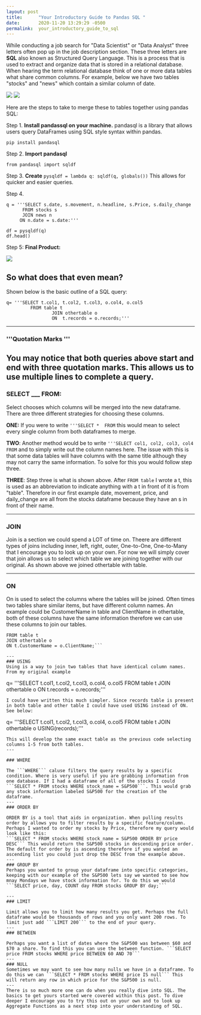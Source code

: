 ```yaml
---
layout: post
title:      "Your Introductory Guide to Pandas SQL "
date:       2020-11-20 13:29:29 -0500
permalink:  your_introductory_guide_to_sql
---
```



While conducting a job search for "Data Scientist" or "Data Analyst" three letters often pop up in the job description section. These three letters are **SQL** also known as Structured Query Language. This is a process that is used to extract and organize data that is stored in a relational database. When hearing the term relational database think of one or more data tables what share common columns. For example, below we have two tables "stocks" and "news" which contain a similar column of date. 

<img src="https://docs.google.com/drawings/d/e/2PACX-1vSjnY-NcGuYYSCNhnfkMtCjDNC2lz1H8AF6FIiO2Qsxe1FENZX9h9TWRi0gSzVkzC48OYwAoPJakcj9/pub?w=351&amp;h=195">


<img src="https://docs.google.com/drawings/d/e/2PACX-1vRTtTxgqWafSiPUYgxGYbv3a-zoUuYI0WNvJAKwtIXqPFkf_ze0LfL3Q1omX1faUxTtGZrA4vzfVqhW/pub?w=436&amp;h=191">

Here are the steps to take to merge these to tables together using pandas SQL:

Step 1. **Install pandassql on your machine.** pandasql is a library that allows users query DataFrames using SQL style syntax within pandas.

`pip install pandasql`

Step 2. **Import pandasql**

`from pandasql import sqldf`

Step 3. **Create** `pysqldf = lambda q: sqldf(q, globals())` This allows for quicker and easier queries. 

Step 4. 

```
q = '''SELECT s.date, s.movement, n.headline, s.Price, s.daily_change       
      FROM stocks s					
      JOIN news n 					
     ON n.date = s.date:'''  
								 
df = pysqldf(q)	
df.head()
```
		
Step 5: **Final Product:**
	
<img src="https://docs.google.com/drawings/d/e/2PACX-1vQz72aEXPDu00vEvD0SRM2R8zVwJAwnqxvLfj3DVEXihh3um79JagQ5fIdPiajT0St9GULAsmvkkhEA/pub?w=693&amp;h=193">
	
## So what does that even mean?

Shown below is the basic outline of a SQL query:


```
q= '''SELECT t.col1, t.col2, t.col3, o.col4, o.col5 
         FROM table t 
				 JOIN othertable o 
				 ON  t.records = o.records;'''
```
---				
### '''Quotation Marks '''

You may notice that both queries above start and end with three quotation marks. This allows us to use multiple lines to complete a query. 
---
### SELECT ___ FROM:

Select chooses which columns will be merged into the new dataframe. There are three different strategies for choosing these columns. 

**ONE:** If you were to write ```'''SELECT *  FROM``` this would mean to select every single column from both dataframes to merge. 

**TWO**: Another method would be to write ```'''SELECT col1, col2, col3, col4 FROM``` and to simply write out the column names here. The issue with this is that some data tables will have columns with the same title although they may not carry the same information. To solve for this you would follow step three.

**THREE**: Step three is what is shown above. After ```FROM table``` I wrote a t, this is used as an abbreviation to indicate anything with a t in front of it is from "table". Therefore in our first example date, movement, price, and daily_change are all from the stocks dataframe because they have an s in front of their name. 

--- 
### JOIN
Join is a section we could spend a LOT of time on. Theere are different types of joins including inner, left, right, outer, One-to-One, One-to-Many that I encourage you to look up on your own. For now we will simply cover that join allows us to select which table we are joining together with our original. As shown above we joined othertable with table.


---
### ON
On is used to select the columns where the tables will be joined. Often times two tables share similar items, but have different column names. An example could be CustomerName in table and ClientName in othertable, both of these columns have the same information therefore we can use these columns to join our tables.
```SELECT * 
FROM table t
JOIN othertable o
ON t.CustomerName = o.ClientName;```

---
### USING
Using is a way to join two tables that have identical column names.  From my original example 
```
q= '''SELECT t.col1, t.col2, t.col3, o.col4, o.col5 
         FROM table t 
				 JOIN othertable o 
				 ON  t.records = o.records;'''
```
I could have written this much simpler. Since records table is present in both table and other table I could have used USING instead of ON. See below:
```
q= '''SELECT t.col1, t.col2, t.col3, o.col4, o.col5 
         FROM table t 
				 JOIN othertable o 
				 USING(records);'''
```
This will develop the same exact table as the previous code selecting columns 1-5 from both tables. 
---

### WHERE

The ```WHERE``` caluse filters the query results by a specific condition. Where is very useful if you are grabbing information from one database. If I had a dataframe of all of the stocks I could ```SELECT * FROM stocks WHERE stock_name = S&P500```. This would grab any stock information labeled S&P500 for the creation of the dataframe. 
---
### ORDER BY

ORDER BY is a tool that aids in organization. When pulling results order by allows you to filter results by a specific feature/column. Perhaps I wanted to order my stocks by Price, therefore my query would look like this:
```SELECT * FROM stocks WHERE stock_name = S&P500 ORDER BY price DESC``` This would return the S&P500 stocks in descending price order. The default for order by is ascending therefore if you wanted an ascending list you could just drop the DESC from the example above. 
---
### GROUP BY
Perhaps you wanted to group your dataframe into specific categories, keeping with our example of the S&P500 lets say we wanted to see how mnay Mondays we have stock information for. To do this we would ```SELECT price, day, COUNT day FROM stocks GROUP BY day;``` 

---
### LIMIT

Limit allows you to limit how many results you get. Perhaps the full dataframe would be thousands of rows and you only want 200 rows. To limit just add ```LIMIT 200``` to the end of your query. 
---
### BETWEEN

Perhaps you want a list of dates where the S&P500 was between $60 and $70 a share. To find this you can use the between function. ```SELECT price FROM stocks WHERE price BETWEEN 60 AND 70```
---
### NULL
Sometimes we may want to see how many nulls we have in a dataframe. To do this we can ```SELECT * FROM stocks WHERE price IS null``` This will return any row in which price for the S&P500 is null. 
---
There is so much more one can do when you really dive into SQL. The basics to get yours started were covered within this post. To dive deeper I encourage you to try this out on your own and to look up Aggregate Functions as a next step into your understanding of SQL.


